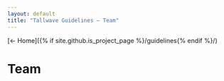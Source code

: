 ```yaml
---
layout: default
title: "Tallwave Guidelines — Team"
---
```


[&larr; Home]({% if site.github.is_project_page %}/guidelines{% endif %}/)

# Team

